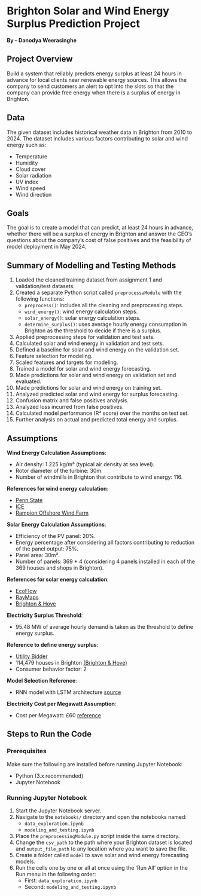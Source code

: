 # Brighton Solar and Wind Energy Surplus Prediction Project  
**By – Danodya Weerasinghe**

## Project Overview  
Build a system that reliably predicts energy surplus at least 24 hours in advance for local clients near renewable energy sources. This allows the company to send customers an alert to opt into the slots so that the company can provide free energy when there is a surplus of energy in Brighton.

## Data  
The given dataset includes historical weather data in Brighton from 2010 to 2024. The dataset includes various factors contributing to solar and wind energy such as:  
- Temperature  
- Humidity  
- Cloud cover  
- Solar radiation  
- UV index  
- Wind speed  
- Wind direction  

## Goals  
The goal is to create a model that can predict, at least 24 hours in advance, whether there will be a surplus of energy in Brighton and answer the CEO’s questions about the company’s cost of false positives and the feasibility of model deployment in May 2024.

## Summary of Modelling and Testing Methods  
1. Loaded the cleaned training dataset from assignment 1 and validation/test datasets.
2. Created a separate Python script called `preprocessaModule` with the following functions:  
   - `preprocess()`: includes all the cleaning and preprocessing steps.  
   - `wind_energy()`: wind energy calculation steps.  
   - `solar_energy()`: solar energy calculation steps.  
   - `determine_surplus()`: uses average hourly energy consumption in Brighton as the threshold to decide if there is a surplus.  
3. Applied preprocessing steps for validation and test sets.  
4. Calculated solar and wind energy in validation and test sets.  
5. Defined a baseline for solar and wind energy on the validation set.  
6. Feature selection for modeling.  
7. Scaled features and targets for modeling.  
8. Trained a model for solar and wind energy forecasting.  
9. Made predictions for solar and wind energy on validation set and evaluated.  
10. Made predictions for solar and wind energy on training set.  
11. Analyzed predicted solar and wind energy for surplus forecasting.  
12. Confusion matrix and false positives analysis.  
13. Analyzed loss incurred from false positives.  
14. Calculated model performance (R² score) over the months on test set.  
15. Further analysis on actual and predicted total energy and surplus.

## Assumptions  

**Wind Energy Calculation Assumptions**:  
- Air density: 1.225 kg/m³ (typical air density at sea level).  
- Rotor diameter of the turbine: 30m.  
- Number of windmills in Brighton that contribute to wind energy: 116.

**References for wind energy calculation**:  
- [Penn State]([https://openai.com](https://www.e-education.psu.edu/emsc297/node/649#:%7E:text=We'll%20start%20with%20a,kW%20(8%20times%20as%20large)))
- [ICE](https://www.ice.org.uk/engineering-resources/briefing-sheets/wind-energy)  
- [Rampion Offshore Wind Farm](https://rampionoffshorewindfarm.co.uk/key-facts/#:%7E:text=The%20Rampion%20Offshore%20Wind%20Farm,foundation%20fixed%20into%20the%20seabed.) 

**Solar Energy Calculation Assumptions**:  
- Efficiency of the PV panel: 20%.  
- Energy percentage after considering all factors contributing to reduction of the panel output: 75%.  
- Panel area: 30m².  
- Number of panels: 369 * 4 (considering 4 panels installed in each of the 369 houses and shops in Brighton).  

**References for solar energy calculation**:  
- [EcoFlow](https://blog.ecoflow.com/us/how-to-calculate-solar-panel-output/)  
- [RayMaps](https://www.raymaps.com/index.php/how-to-calculate-the-area-required-by-solar-panels/)  
- [Brighton & Hove](https://www.brighton-hove.gov.uk/news/2023/hundreds-council-homes-switch-solar-power)  

**Electricity Surplus Threshold**:  
- 95.48 MW of average hourly demand is taken as the threshold to define energy surplus.  

**Reference to define energy surplus**:  
- [Utility Bidder](https://www.utilitybidder.co.uk/compare-business-energy/what-is-the-average-household-energy-usage/#:%7E:text=What%20is%20the%20average%20electricity,factors%20that%20affect%20this%20figure)
- 114,479 houses in Brighton [(Brighton & Hove)](https://www.brighton-hove.gov.uk/sites/default/files/migrated/subject/inline/downloads/citystats/4_Housing.pdf)  
- Consumer behavior factor: 2  

**Model Selection Reference**:  
- RNN model with LSTM architecture [source](https://www.scielo.org.mx/pdf/cys/v22n4/1405-5546-cys-22-04-1085.pdf)

**Electricity Cost per Megawatt Assumption**:  
- Cost per Megawatt: £60 [reference](https://www.utilitybidder.co.uk/business-electricity/price-of-1-mwh-electricity/)

## Steps to Run the Code  

### Prerequisites  
Make sure the following are installed before running Jupyter Notebook:
- Python (3.x recommended)  
- Jupyter Notebook  

### Running Jupyter Notebook  
1. Start the Jupyter Notebook server.  
2. Navigate to the `notebooks/` directory and open the notebooks named:  
   - `data_exploration.ipynb`  
   - `modeling_and_testing.ipynb`  
3. Place the `preprocessingModule.py` script inside the same directory.  
4. Change the `csv_path` to the path where your Brighton dataset is located and `output_file_path` to any location where you want to save the file.  
5. Create a folder called `model` to save solar and wind energy forecasting models.  
6. Run the cells one by one or all at once using the ‘Run All’ option in the Run menu in the following order:  
   - First: `data_exploration.ipynb`  
   - Second: `modeling_and_testing.ipynb`  
